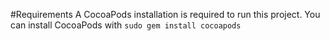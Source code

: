 #Requirements
A CocoaPods installation is required to run this project. You can install CocoaPods with `sudo gem install cocoapods`
